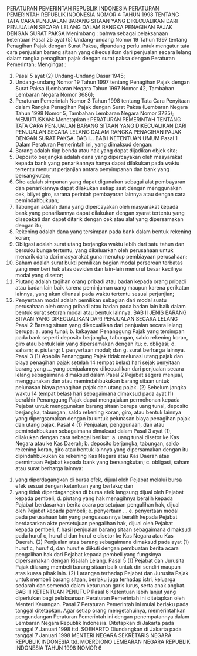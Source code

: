  PERATURAN PEMERINTAH REPUBLIK INDONESIA PERATURAN PEMERINTAH REPUBLIK INDONESIA NOMOR 4 TAHUN 1998 TENTANG TATA CARA PENJUALAN BARANG SITAAN YANG DIKECUALIKAN DARI PENJUALAN SECARA LELANG DALAM RANGKA PENAGIHAN PAJAK DENGAN SURAT PAKSA
Menimbang :
 bahwa sebagai pelaksanaan ketentuan Pasal 25 ayat (5) Undang-undang Nomor 19 Tahun 1997 tentang Penagihan Pajak dengan Surat Paksa, dipandang perlu untuk mengatur tata cara penjualan barang sitaan yang dikecualikan dari penjualan secara lelang dalam rangka penagihan pajak dengan surat paksa dengan Peraturan Pemerintah;
Mengingat :

1. Pasal 5 ayat (2) Undang-Undang Dasar 1945;
2. Undang-undang Nomor 19 Tahun 1997 tentang Penagihan Pajak dengan Surat Paksa (Lembaran Negara Tahun 1997 Nomor 42, Tambahan Lembaran Negara Nomor 3686);
3. Peraturan Pemerintah Nomor 3 Tahun 1998 tentang Tata Cara Penyitaan dalam Rangka Penagihan Pajak dengan Surat Paksa (Lembaran Negara Tahun 1998 Nomor 5, Tambahan Lembaran Negara Nomor 3725);
MEMUTUSKAN:
 Menetapkan : PERATURAN PEMERINTAH TENTANG TATA CARA PENJUALAN BARANG SITAAN YANG DIKECUALIKAN DARI PENJUALAN SECARA LELANG DALAM RANGKA PENAGIHAN PAJAK DENGAN SURAT PAKSA. BAB I...
BAB I KETENTUAN UMUM
Pasal 1
Dalam Peraturan Pemerintah ini, yang dimaksud dengan:
1. Barang adalah tiap benda atau hak yang dapat dijadikan objek sita;
2. Deposito berjangka adalah dana yang dipercayakan oleh masyarakat kepada bank yang penarikannya hanya dapat dilakukan pada waktu tertentu menurut perjanjian antara penyimpanan dan bank yang bersangkutan;
3. Giro adalah simpanan yang dapat digunakan sebagai alat pembayaran dan penarikannya dapat dilakukan setiap saat dengan menggunakan cek, bilyet giro, sarana perintah pembayaran lainnya atau dengan cara pemindahbukuan;
4. Tabungan adalah dana yang dipercayakan oleh masyarakat kepada bank yang penarikannya dapat dilakukan dengan syarat tertentu yang disepakati dan dapat ditarik dengan cek atau alat yang dipersamakan dengan itu;
5. Rekening adalah dana yang tersimpan pada bank dalam bentuk rekening koran;
6. Obligasi adalah surat utang berjangka waktu lebih dari satu tahun dan bersuku bunga tertentu, yang dikeluarkan oleh perusahaan untuk menarik dana dari masyarakat guna menutup pembiayaan perusahaan;
7. Saham adalah surat bukti pemilikan bagian modal perseroan terbatas yang memberi hak atas deviden dan lain-lain menurut besar kecilnya modal yang disetor;
8. Piutang adalah tagihan orang pribadi atau badan kepada orang pribadi atau badan lain baik karena peminjaman uang maupun karena perikatan lainnya, yang akan dilunasi pada waktu tertentu sesuai perjanjian;
9. Penyertaan modal adalah pemilikan sebagian dari modal suatu perusahaan oleh orang pribadi atau badan pada badan lain baik dalam bentuk surat setoran modal atau bentuk lainnya.
BAB II JENIS BARANG SITAAN YANG DIKECUALIKAN DARI PENJUALAN SECARA LELANG
Pasal 2
Barang sitaan yang dikecualikan dari penjualan secara lelang berupa:
a. uang tunai;
b. kekayaan Penanggung Pajak yang tersimpan pada bank seperti deposito berjangka, tabungan, saldo rekening koran, giro atau bentuk lain yang dipersamakan dengan itu;
c. obligasi;
d. saham;
e. piutang;
f. penyertaan modal; dan
g. surat berharga lainnya.
Pasal 3
(1) Apabila Penanggung Pajak tidak melunasi utang pajak dan biaya penagihan pajak setelah 14 (empat belas) hari sejak penyitaan barang yang ... yang penjualannya dikecualikan dari penjualan secara lelang sebagaimana dimaksud dalam Pasal 2 Pejabat segera menjual, menggunakan dan atau memindahbukukan barang sitaan untuk pelunasan biaya penagihan pajak dan utang pajak.
(2) Sebelum jangka waktu 14 (empat belas) hari sebagaimana dimaksud pada ayat (1) berakhir Penanggung Pajak dapat mengajukan permohonan kepada Pejabat untuk menggunakan barang sitaan berupa uang tunai, deposito berjangka, tabungan, saldo rekening koran, giro, atau bentuk lainnya yang dipergsamakan dengan itu untuk pelunasan biaya penagihan pajak dan utang pajak.
Pasal 4
(1) Penjualan, penggunaan, dan atau pemindahbukuan sebagaimana dimaksud dalam Pasal 3 ayat (1), dilakukan dengan cara sebagai berikut:
a. uang tunai disetor ke Kas Negara atau ke Kas Daerah;
b. deposito berjangka, tabungan, saldo rekening koran, giro atau bentuk lainnya yang dipersamakan dengan itu dipindahbukukan ke rekening Kas Negara atau Kas Daerah atas permintaan Pejabat kepada bank yang bersangkutan;
c. obligasi, saham atau surat berharga lainnya:
1) yang diperdagangkan di bursa efek, dijual oleh Pejabat melalui bursa efek sesuai dengan ketentuan yang berlaku; dan
2) yang tidak diperdagangkan di bursa efek langsung dijual oleh Pejabat kepada pembeli;
d. piutang yang hak menagihnya beralih kepada Pajabat berdasarkan berita acara persetujuan pengalihan hak, dijual oleh Pejabat kepada pembeli;
e. penyertaan ...
e. penyertaan modal pada perusahaan lain yang penguasaannya beralih kepada Pejabat berdasarkan akte persetujuan pengalihan hak, dijual oleh Pejabat kepada pembeli;
f. hasil penjualan barang sitaan sebagaimana dimaksud pada huruf c, huruf d dan huruf e disetor ke Kas Negara atau Kas Daerah.
(2) Penjualan atas barang sebagaimana dimaksud pada ayat (1) huruf c, huruf d, dan huruf e diikuti dengan pembuatan berita acara pengalihan hak dari Pejabat kepada pembeli yang fungsinya dipersamakan dengan Risalah Lelang.
Pasal 5
(1) Pejabat dan Jurusita Pajak dilarang membeli barang sitaan baik untuk diri sendiri maupun atas kuasa pihak lain.
(2) Larangan terhadap Pejabat dan Jurusita Pajak untuk membeli barang sitaan, berlaku juga terhadap istri, keluarga sedarah dan semenda dalam keturunan garis lurus, serta anak angkat.
BAB III KETENTUAN PENUTUP
Pasal 6
Ketentuan lebih lanjut yang diperlukan bagi pelaksanaan Peraturan Pemerintah ini ditetapkan oleh Menteri Keuangan.
Pasal 7
Peraturan Pemerintah ini mulai berlaku pada tanggal ditetapkan.
Agar setiap orang mengetahuinya, memerintahkan pengundangan Peraturan Pemerintah ini dengan penempatannya dalam Lembaran Negara Republik Indonesia. Ditetapkan di Jakarta pada tanggal 7 Januari 1998 ttd. SOEHARTO Diundangkan di Jakarta pada tanggal 7 Januari 1998 MENTERI NEGARA SEKRETARIS NEGARA REPUBLIK INDONESIA ttd. MOERDIONO LEMBARAN NEGARA REPUBLIK INDONESIA TAHUN 1998 NOMOR 6